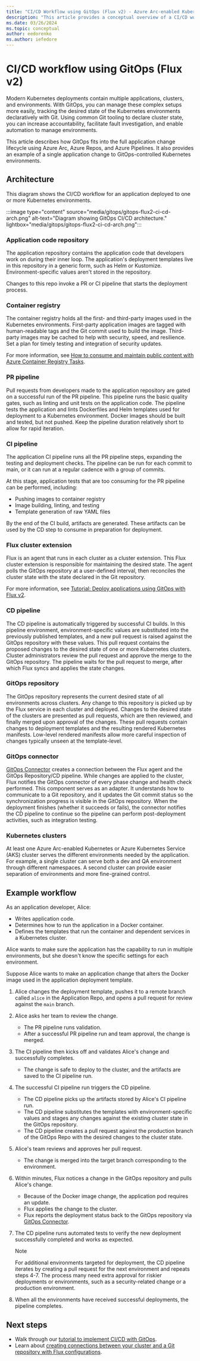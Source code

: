 ```yaml
---
title: "CI/CD Workflow using GitOps (Flux v2) - Azure Arc-enabled Kubernetes"
description: "This article provides a conceptual overview of a CI/CD workflow using GitOps."
ms.date: 03/26/2024
ms.topic: conceptual
author: eedorenko
ms.author: iefedore
---
```

# CI/CD workflow using GitOps (Flux v2)

Modern Kubernetes deployments contain multiple applications, clusters, and environments. With GitOps, you can manage these complex setups more easily, tracking the desired state of the Kubernetes environments declaratively with Git. Using common Git tooling to declare cluster state, you can increase accountability, facilitate fault investigation, and enable automation to manage environments.

This article describes how GitOps fits into the full application change lifecycle using Azure Arc, Azure Repos, and Azure Pipelines. It also provides an example of a single application change to GitOps-controlled Kubernetes environments.

## Architecture

This diagram shows the CI/CD workflow for an application deployed to one or more Kubernetes environments.

:::image type="content" source="media/gitops/gitops-flux2-ci-cd-arch.png" alt-text="Diagram showing GitOps CI/CD architecture." lightbox="media/gitops/gitops-flux2-ci-cd-arch.png":::

### Application code repository

The application repository contains the application code that developers work on during their inner loop. The application's deployment templates live in this repository in a generic form, such as Helm or Kustomize. Environment-specific values aren't stored in the repository.

Changes to this repo invoke a PR or CI pipeline that starts the deployment process.

### Container registry

The container registry holds all the first- and third-party images used in the Kubernetes environments. First-party application images are tagged with human-readable tags and the Git commit used to build the image. Third-party images may be cached to help with security, speed, and resilience. Set a plan for timely testing and integration of security updates.

For more information, see [How to consume and maintain public content with Azure Container Registry Tasks](../../container-registry/tasks-consume-public-content.md).

### PR pipeline

Pull requests from developers made to the application repository are gated on a successful run of the PR pipeline. This pipeline runs the basic quality gates, such as linting and unit tests on the application code. The pipeline tests the application and lints Dockerfiles and Helm templates used for deployment to a Kubernetes environment. Docker images should be built and tested, but not pushed. Keep the pipeline duration relatively short to allow for rapid iteration.

### CI pipeline

The application CI pipeline runs all the PR pipeline steps, expanding the testing and deployment checks. The pipeline can be run for each commit to main, or it can run at a regular cadence with a group of commits.

At this stage, application tests that are too consuming for the PR pipeline can be performed, including:

* Pushing images to container registry
* Image building, linting, and testing
* Template generation of raw YAML files

By the end of the CI build, artifacts are generated. These artifacts can be used by the CD step to consume in preparation for deployment.

### Flux cluster extension

Flux is an agent that runs in each cluster as a cluster extension. This Flux cluster extension is responsible for maintaining the desired state. The agent polls the GitOps repository at a user-defined interval, then reconciles the cluster state with the state declared in the Git repository.

For more information, see [Tutorial: Deploy applications using GitOps with Flux v2](tutorial-use-gitops-flux2.md).

### CD pipeline

The CD pipeline is automatically triggered by successful CI builds. In this pipeline environment, environment-specific values are substituted into the previously published templates, and a new pull request is raised against the GitOps repository with these values. This pull request contains the proposed changes to the desired state of one or more Kubernetes clusters. Cluster administrators review the pull request and approve the merge to the GitOps repository. The pipeline waits for the pull request to merge, after which Flux syncs and applies the state changes.

### GitOps repository

The GitOps repository represents the current desired state of all environments across clusters. Any change to this repository is picked up by the Flux service in each cluster and deployed. Changes to the desired state of the clusters are presented as pull requests, which are then reviewed, and finally merged upon approval of the changes. These pull requests contain changes to deployment templates and the resulting rendered Kubernetes manifests. Low-level rendered manifests allow more careful inspection of changes typically unseen at the template-level.

### GitOps connector

[GitOps Connector](https://github.com/microsoft/gitops-connector) creates a connection between the Flux agent and the GitOps Repository/CD pipeline. While changes are applied to the cluster, Flux notifies the GitOps connector of every phase change and health check performed. This component serves as an adapter. It understands how to communicate to a Git repository, and it updates the Git commit status so the synchronization progress is visible in the GitOps repository. When the deployment finishes (whether it succeeds or fails), the connector notifies the CD pipeline to continue so the pipeline can perform post-deployment activities, such as integration testing.

### Kubernetes clusters

At least one Azure Arc-enabled Kubernetes or Azure Kubernetes Service (AKS) cluster serves the different environments needed by the application. For example, a single cluster can serve both a dev and QA environment through different namespaces. A second cluster can provide easier separation of environments and more fine-grained control.

## Example workflow

As an application developer, Alice:

* Writes application code.
* Determines how to run the application in a Docker container.
* Defines the templates that run the container and dependent services in a Kubernetes cluster.

Alice wants to make sure the application has the capability to run in multiple environments, but she doesn't know the specific settings for each environment.

Suppose Alice wants to make an application change that alters the Docker image used in the application deployment template.

1. Alice changes the deployment template, pushes it to a remote branch called `alice` in the Application Repo, and opens a pull request for review against the `main` branch.

1. Alice asks her team to review the change.

   * The PR pipeline runs validation.
   * After a successful PR pipeline run and team approval, the change is merged.

1. The CI pipeline then kicks off and validates Alice's change and successfully completes.

   * The change is safe to deploy to the cluster, and the artifacts are saved to the CI pipeline run.

1. The successful CI pipeline run triggers the CD pipeline.

   * The CD pipeline picks up the artifacts stored by Alice's CI pipeline run.
   * The CD pipeline substitutes the templates with environment-specific values and stages any changes against the existing cluster state in the GitOps repository.
   * The CD pipeline creates a pull request against the production branch of the GitOps Repo with the desired changes to the cluster state.

1. Alice's team reviews and approves her pull request.

   * The change is merged into the target branch corresponding to the environment.

1. Within minutes, Flux notices a change in the GitOps repository and pulls Alice's change.

   * Because of the Docker image change, the application pod requires an update.
   * Flux applies the change to the cluster.
   * Flux reports the deployment status back to the GitOps repository via [GitOps Connector](https://github.com/microsoft/gitops-connector).

1. The CD pipeline runs automated tests to verify the new deployment successfully completed and works as expected.

   > [!NOTE]
   > For additional environments targeted for deployment, the CD pipeline iterates by creating a pull request for the next environment and repeats steps 4-7. The process many need extra approval for riskier deployments or environments, such as a security-related change or a production environment.

1. When all the environments have received successful deployments, the pipeline completes.

## Next steps

* Walk through our [tutorial to implement CI/CD with GitOps](tutorial-gitops-ci-cd.md).
* Learn about [creating connections between your cluster and a Git repository with Flux configurations](conceptual-gitops-flux2.md).
